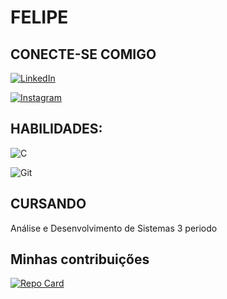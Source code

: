 # FELIPE 

## CONECTE-SE COMIGO

[![LinkedIn](https://img.shields.io/badge/LinkedIn-0077B5?style=for-the-badge&logo=linkedin&logoColor=white)](https://www.linkedin.com/in/felipe-almeida3028?utm_source=share&utm_campaign=share_via&utm_content=profile&utm_medium=android_app/)

[![Instagram](https://img.shields.io/badge/-Instagram-%23E4405F?style=for-the-badge&logo=instagram&logoColor=white)](https://www.instagram.com/lipe0_s?igsh=MXE0M2JsM3JweW40dw==/)

## HABILIDADES:
![C](https://img.shields.io/badge/C-00599C?style=for-the-badge&logo=c&logoColor=white)


![Git](https://img.shields.io/badge/GIT-E44C30?style=for-the-badge&logo=git&logoColor=white)


## CURSANDO 
Análise e Desenvolvimento de Sistemas 3 periodo

## Minhas contribuiçőes

[![Repo Card](https://github-readme-stats.vercel.app/api/pin/?username=FELIPESILVAALMEIDa&repo=dio-lab-open-source&bg_color=000&border_color=30A3DC&show_icons=true&icon_color=30A3DC&title_color=E94D5F&text_color=FFF)](https://github.com/FelipeSilvaAlmeida/dio-lab-open-source.git)




